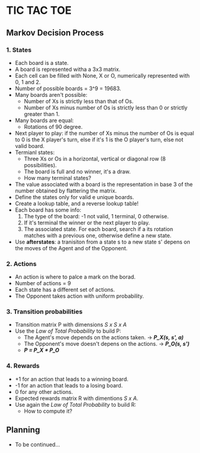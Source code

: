 # TIC TAC TOE
## Markov Decision Process
### 1. States
- Each board is a state.
- A board is represented witha a 3x3 matrix.
- Each cell can be filled with None, X or O, numerically represented with 0, 1 and 2.
- Number of possible boards = 3^9 = 19683.
- Many boards aren't possible:
    - Number of Xs is strictly less than that of Os.
    - Number of Xs minus number of Os is strictly less than 0 or strictly greater than 1.
- Many boards are equal:
    - Rotations of 90 degree.
- Next player to play: if the number of Xs minus the number of Os is equal to 0 is the X player's turn, else if it's 1 is the O player's turn, else not valid board.
- Termianl states: 
    - Three Xs or Os in a horizontal, vertical or diagonal row (8 possibilities).
    - The board is full and no winner, it's a draw.
    - How many terminal states?
- The value associated with a board is the representation in base 3 of the number obtained by flattering the matrix.
- Define the states only for valid e unique boards.
- Create a lookup table, and a reverse lookup table!
- Each board has some info:
    1. The type of the board: -1 not valid, 1 terminal, 0 otherwise.
    2. If it's terminal the winner or the next player to play.
    3. The associated state. For each board, search if a its rotation matches with a previous one, otherwise define a new state.
- Use **afterstates**: a tranisiton from a state s to a new state s' depens on the moves of the Agent and of the Opponent.

### 2. Actions
- An action is where to palce a mark on the borad.
- Number of actions = 9
- Each state has a different set of actions.
- The Opponent takes action with uniform probability.

### 3. Transition probabilities
- Transition matrix P with dimensions *S x S x A*
- Use the *Law of Total Probability* to build P:
    - The Agent's move depends on the actions taken. -> ***P_X(s, s', a)***
    - The Opponent's move doesn't depens on the actions. -> ***P_O(s, s')***
    - ***P = P_X * P_O***

### 4. Rewards
- +1 for an action that leads to a winning board.
- -1 for an action that leads to a losing board.
- 0 for any other actions.
- Expected rewards matrix R with dimentions *S x A*.
- Use again the *Law of Total Probability* to build R:
    - How to compute it?

## Planning
- To be continued...
